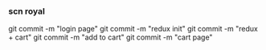 ### scn royal

git commit -m "login page"
git commit -m "redux init"
git commit -m "redux + cart"
git commit -m "add to cart"
git commit -m "cart page" 